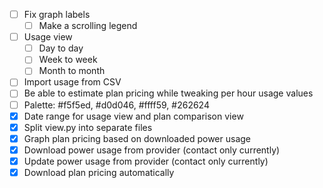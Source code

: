 - [ ] Fix graph labels
  - [ ] Make a scrolling legend
- [ ] Usage view
  - [ ] Day to day
  - [ ] Week to week
  - [ ] Month to month
- [ ] Import usage from CSV
- [ ] Be able to estimate plan pricing while tweaking per hour usage values
- [ ] Palette: #f5f5ed, #d0d046, #ffff59, #262624
- [x] Date range for usage view and plan comparison view
- [x] Split view.py into separate files
- [x] Graph plan pricing based on downloaded power usage
- [x] Download power usage from provider (contact only currently)
- [x] Update power usage from provider (contact only currently)
- [x] Download plan pricing automatically
